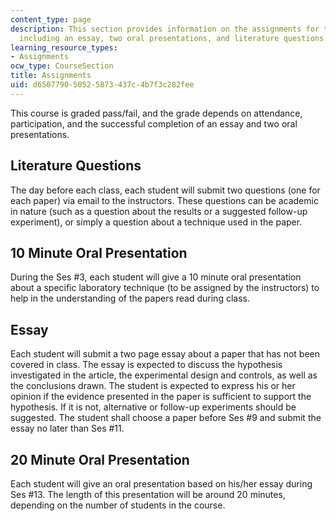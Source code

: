 ```yaml
---
content_type: page
description: This section provides information on the assignments for the course,
  including an essay, two oral presentations, and literature questions.
learning_resource_types:
- Assignments
ocw_type: CourseSection
title: Assignments
uid: d6507790-5052-5873-437c-4b7f3c282fee
---
```


This course is graded pass/fail, and the grade depends on attendance, participation, and the successful completion of an essay and two oral presentations.

Literature Questions
--------------------

The day before each class, each student will submit two questions (one for each paper) via email to the instructors. These questions can be academic in nature (such as a question about the results or a suggested follow-up experiment), or simply a question about a technique used in the paper.

10 Minute Oral Presentation
---------------------------

During the Ses #3, each student will give a 10 minute oral presentation about a specific laboratory technique (to be assigned by the instructors) to help in the understanding of the papers read during class.

Essay
-----

Each student will submit a two page essay about a paper that has not been covered in class. The essay is expected to discuss the hypothesis investigated in the article, the experimental design and controls, as well as the conclusions drawn. The student is expected to express his or her opinion if the evidence presented in the paper is sufficient to support the hypothesis. If it is not, alternative or follow-up experiments should be suggested. The student shall choose a paper before Ses #9 and submit the essay no later than Ses #11.

20 Minute Oral Presentation
---------------------------

Each student will give an oral presentation based on his/her essay during Ses #13. The length of this presentation will be around 20 minutes, depending on the number of students in the course.